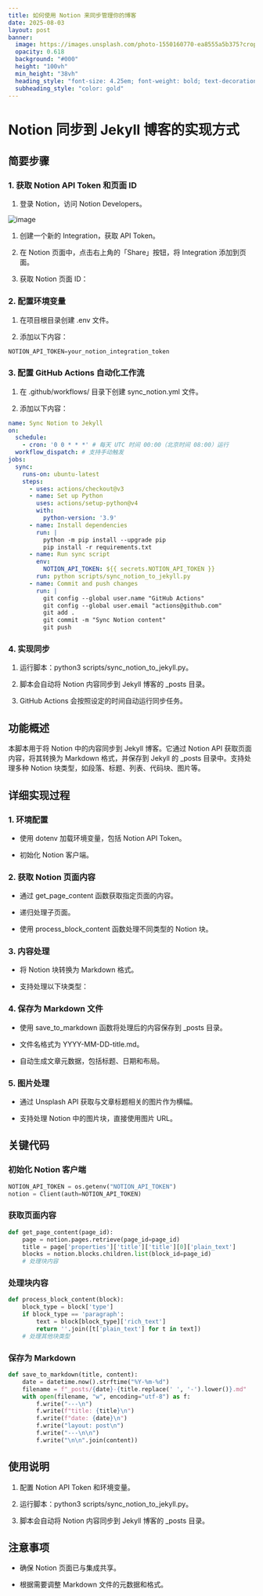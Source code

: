 ```yaml
---
title: 如何使用 Notion 来同步管理你的博客
date: 2025-08-03
layout: post
banner:
  image: https://images.unsplash.com/photo-1550160770-ea8555a5b375?crop=entropy&cs=tinysrgb&fit=max&fm=jpg&ixid=M3w2OTIwMzJ8MHwxfHJhbmRvbXx8fHx8fHx8fDE3NTQyNTI3MzF8&ixlib=rb-4.1.0&q=80&w=1080
  opacity: 0.618
  background: "#000"
  height: "100vh"
  min_height: "38vh"
  heading_style: "font-size: 4.25em; font-weight: bold; text-decoration: underline"
  subheading_style: "color: gold"
---
```


# Notion 同步到 Jekyll 博客的实现方式

## 简要步骤

### 1. 获取 Notion API Token 和页面 ID

1. 登录 Notion，访问 Notion Developers。

![image](https://prod-files-secure.s3.us-west-2.amazonaws.com/a7a0cc5a-89b9-4cda-8686-1fba0ca52f40/d19c1afe-dea5-4312-9333-786b0ba83054/image.png?X-Amz-Algorithm=AWS4-HMAC-SHA256&X-Amz-Content-Sha256=UNSIGNED-PAYLOAD&X-Amz-Credential=ASIAZI2LB466USOSTJTT%2F20250803%2Fus-west-2%2Fs3%2Faws4_request&X-Amz-Date=20250803T202531Z&X-Amz-Expires=3600&X-Amz-Security-Token=IQoJb3JpZ2luX2VjEPv%2F%2F%2F%2F%2F%2F%2F%2F%2F%2FwEaCXVzLXdlc3QtMiJIMEYCIQCvUW5w4HIln8J%2F7TFa0sfkQKWlVgcBGwnyjCSU1M0%2FbgIhAJGJC06D5X0sjX5FWV1gzhIINOuGjqO%2B%2F4Zl72nA3X%2FxKv8DCDQQABoMNjM3NDIzMTgzODA1Igy1XCQx3FxEtGN4ihcq3APYrWyUeVoZNbtbf8wmPti%2BpJfNLvxQvsSZ6yX7Cw97Y5Ehko34GMmMdMI6sw5uGuBSjaHJRnyXcQDCcNhtiR%2BzNX5%2FuH3H8slt0RZlu%2BK3geNWy3sN8IfqItP95v%2B%2FxQSW5oyLKgMd01Nz%2BeZM%2B38MtDQAOEb4HMWZ8eY3KgehvEKsTWW0ziKDSm8tEJbPC%2Fj9AvAxrfbihzVgRqOBzaB4E624lM6PBtXaQZv1hX92PYmjQTOoqQrTi%2FObGbTGGRIAwI91C0eEcducnXJIZt8HsZoXp0KoVHceJ4n1lEPyGoPTL2Nv7G2hfC9H1yG1tt%2FYSVkn8mVwN%2B0YfcGwmw9T8bnDseVMd%2F8Q4xOtjZddWvKbTcFj9O3xLmhrXkNzaWenG6lRqJ8MGFZF3uGiT9jUDEpd3xnGXoq9NueOyAOO4ksx0ZNRs9wgfZusEZniavaqttyrvRU4S%2BsPpXHQ4eSIQMmgY6Mz%2F68WXaM6t%2B4qFDIwN6u2eymROjxLgJev%2F704cqfsoguS4%2Ft39Wzh9uOaH9eGtl5fNN90z6veJS0UsK8tJlEH%2FsvURNnxAyPABsMySFq9lZYIxao3On32%2BJmPMA0dUZIHn4NmaVaP%2FC5dMKMkbkw8AQBci5DbbjCk2b7EBjqkAQ6WjQ6925ns16urK7bkp7NLfUTeNoKnK3GxEcBnIgvaU%2BulasVwvBZFCpQ7B450uRtUaKXkyjxGo%2FGvILzB%2BM9lqOr%2BpiaSjknQk1zxk8UM2WAu8QfI8%2BJ%2FNmlNnTu5QDyKLlEJ30N10Lk%2BtW8WcoovsOkJ6aoN17wQ27KKizBVTEobYz6H2OyOe466nRHJPSYRgGu9nFaeJ4z13HtWE9xqraPW&X-Amz-Signature=34a31186aadbd869522ed1783c7bb63315a07328425aac66d2c76cd30e6441d6&X-Amz-SignedHeaders=host&x-amz-checksum-mode=ENABLED&x-id=GetObject)

1. 创建一个新的 Integration，获取 API Token。

1. 在 Notion 页面中，点击右上角的「Share」按钮，将 Integration 添加到页面。

1. 获取 Notion 页面 ID：


### 2. 配置环境变量

1. 在项目根目录创建 .env 文件。

1. 添加以下内容：

```javascript
NOTION_API_TOKEN=your_notion_integration_token
```

### 3. 配置 GitHub Actions 自动化工作流

1. 在 .github/workflows/ 目录下创建 sync_notion.yml 文件。

1. 添加以下内容：

```yaml
name: Sync Notion to Jekyll
on:
  schedule:
    - cron: '0 0 * * *' # 每天 UTC 时间 00:00（北京时间 08:00）运行
  workflow_dispatch: # 支持手动触发
jobs:
  sync:
    runs-on: ubuntu-latest
    steps:
      - uses: actions/checkout@v3
      - name: Set up Python
        uses: actions/setup-python@v4
        with:
          python-version: '3.9'
      - name: Install dependencies
        run: |
          python -m pip install --upgrade pip
          pip install -r requirements.txt
      - name: Run sync script
        env:
          NOTION_API_TOKEN: ${{ secrets.NOTION_API_TOKEN }}
        run: python scripts/sync_notion_to_jekyll.py
      - name: Commit and push changes
        run: |
          git config --global user.name "GitHub Actions"
          git config --global user.email "actions@github.com"
          git add .
          git commit -m "Sync Notion content"
          git push
```

### 4. 实现同步

1. 运行脚本：python3 scripts/sync_notion_to_jekyll.py。

1. 脚本会自动将 Notion 内容同步到 Jekyll 博客的 _posts 目录。

1. GitHub Actions 会按照设定的时间自动运行同步任务。

## 功能概述

本脚本用于将 Notion 中的内容同步到 Jekyll 博客。它通过 Notion API 获取页面内容，将其转换为 Markdown 格式，并保存到 Jekyll 的 _posts 目录中。支持处理多种 Notion 块类型，如段落、标题、列表、代码块、图片等。

## 详细实现过程

### 1. 环境配置

- 使用 dotenv 加载环境变量，包括 Notion API Token。

- 初始化 Notion 客户端。

### 2. 获取 Notion 页面内容

- 通过 get_page_content 函数获取指定页面的内容。

- 递归处理子页面。

- 使用 process_block_content 函数处理不同类型的 Notion 块。

### 3. 内容处理

- 将 Notion 块转换为 Markdown 格式。

- 支持处理以下块类型：


### 4. 保存为 Markdown 文件

- 使用 save_to_markdown 函数将处理后的内容保存到 _posts 目录。

- 文件名格式为 YYYY-MM-DD-title.md。

- 自动生成文章元数据，包括标题、日期和布局。

### 5. 图片处理

- 通过 Unsplash API 获取与文章标题相关的图片作为横幅。

- 支持处理 Notion 中的图片块，直接使用图片 URL。

## 关键代码

### 初始化 Notion 客户端

```python
NOTION_API_TOKEN = os.getenv("NOTION_API_TOKEN")
notion = Client(auth=NOTION_API_TOKEN)
```

### 获取页面内容

```python
def get_page_content(page_id):
    page = notion.pages.retrieve(page_id=page_id)
    title = page['properties']['title']['title'][0]['plain_text']
    blocks = notion.blocks.children.list(block_id=page_id)
    # 处理块内容
```

### 处理块内容

```python
def process_block_content(block):
    block_type = block['type']
    if block_type == 'paragraph':
        text = block[block_type]['rich_text']
        return ''.join([t['plain_text'] for t in text])
    # 处理其他块类型
```

### 保存为 Markdown

```python
def save_to_markdown(title, content):
    date = datetime.now().strftime("%Y-%m-%d")
    filename = f"_posts/{date}-{title.replace(' ', '-').lower()}.md"
    with open(filename, "w", encoding="utf-8") as f:
        f.write("---\n")
        f.write(f"title: {title}\n")
        f.write(f"date: {date}\n")
        f.write("layout: post\n")
        f.write("---\n\n")
        f.write("\n\n".join(content))
```

## 使用说明

1. 配置 Notion API Token 和环境变量。

1. 运行脚本：python3 scripts/sync_notion_to_jekyll.py。

1. 脚本会自动将 Notion 内容同步到 Jekyll 博客的 _posts 目录。

## 注意事项

- 确保 Notion 页面已与集成共享。

- 根据需要调整 Markdown 文件的元数据和格式。